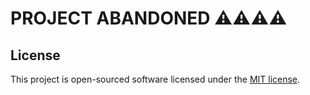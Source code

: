 # PROJECT ABANDONED ⚠️⚠️⚠️⚠️

## License

This project is open-sourced software licensed under the [MIT license](http://opensource.org/licenses/MIT).
